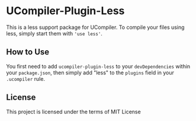 # UCompiler-Plugin-Less

This is a less support package for UCompiler. To compile your files using
less, simply start them with `'use less'`.

## How to Use

You first need to add `ucompiler-plugin-less` to your `devDependencies`
within your `package.json`, then simply add "less" to the `plugins` field
in your `.ucompiler` rule.

## License

This project is licensed under the terms of MIT License
